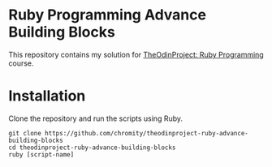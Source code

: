 # Ruby Programming Advance Building Blocks
This repository contains my solution for [TheOdinProject: Ruby Programming](https://www.theodinproject.com/courses/ruby-programming/) course.

# Installation
Clone the repository and run the scripts using Ruby.

```
git clone https://github.com/chromity/theodinproject-ruby-advance-building-blocks
cd theodinproject-ruby-advance-building-blocks
ruby [script-name]
```
